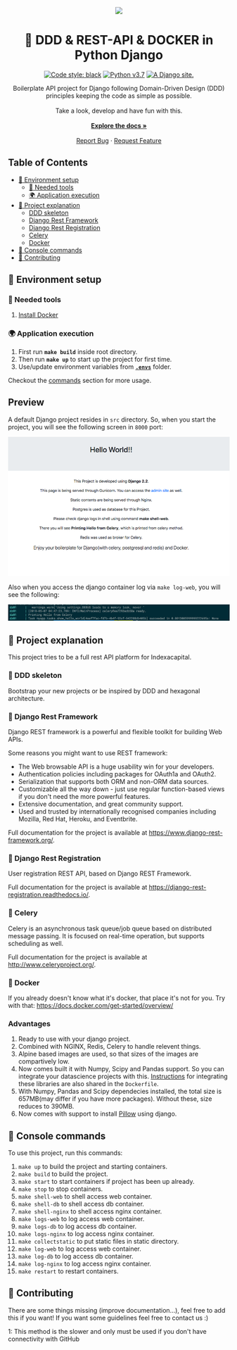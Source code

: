 <p align="center">
    <img src="https://miro.medium.com/max/1142/0*hviGPCXKKQa0T8OQ.png"/>
</p>

<h1 align="center">
  🎯 DDD & REST-API & DOCKER in Python Django
</h1>

<p align="center">
   <a href="https://github.com/psf/black"><img src="https://img.shields.io/badge/code%20style-black-000000.svg" alt="Code style: black"/></a>
    <a href="https://www.python.org/downloads/release/python-370/"><img src="https://img.shields.io/badge/python-v3.7-blue" alt="Python v3.7"/></a>
<a href="http://www.djangoproject.com/"><img src="https://img.shields.io/badge/django%20version-2.2-purple" border="0" alt="A Django site." title="A Django site." /></a>

</p>

<p align="center">
  Boilerplate API project for Django following Domain-Driven Design (DDD) principles keeping the code as simple as possible.
  <br />
  <br />
  Take a look, develop and have fun with this.
  <br />
  <br />
  <a href="#table-of-contents"><strong>Explore the docs »</strong></a>
  <br />
  <br />
  <a href="https://github.com/davidcerezal/docker-django-ddd/issues">Report Bug</a>
  ·
  <a href="https://github.com/davidcerezal/docker-django-ddd/issues">Request Feature</a>
</p>


<!-- TABLE OF CONTENTS -->
## Table of Contents

* [🚀 Environment setup](#-environment-setup)
  * [🐳 Needed tools](#-needed-tools)
  * [🌍 Application execution](#-application-execution)
* [🤔 Project explanation](#-project-explanation)
  * [DDD skeleton](#-ddd-skeleton)
  * [Django Rest Framework](#-django-rest-framework)
  * [Django Rest Registration](#-django-rest-registration)
  * [Celery](#-celery)
  * [Docker](#-docker)
* [👷‍ Console commands](#-console-commands)
* [🤝 Contributing](#-contributing)

## 🚀 Environment setup

### 🐳 Needed tools

1. [Install Docker](https://www.docker.com/get-started)

### 🌍 Application execution

1. First run **`make build`** inside root directory.
2. Then run **`make up`** to start up the project for first time.
3. Use/update environment variables from [**`.envs`**](https://github.com/davidcerezal/docker-django-ddd/blob/master/.envs) folder.

Checkout the [commands](#commands) section for more usage.

## Preview
A default Django project resides in `src` directory. So, when you start the project, you will see the following screen in `8000` port:

![Demo One](https://github.com/ruddra/blog-images/raw/master/Demo%201.png)

Also when you access the django container log via `make log-web`, you will see the following:

![Demo Two](https://github.com/ruddra/blog-images/raw/master/Demo%202.png)

## 🤔 Project explanation

This project tries to be a full rest API platform for Indexacapital.

### 🤔 DDD skeleton
Bootstrap your new projects or be inspired by DDD and hexagonal architecture. 

### 🤔 Django Rest Framework
Django REST framework is a powerful and flexible toolkit for building Web APIs.

Some reasons you might want to use REST framework:
- The Web browsable API is a huge usability win for your developers.
- Authentication policies including packages for OAuth1a and OAuth2.
- Serialization that supports both ORM and non-ORM data sources.
- Customizable all the way down - just use regular function-based views if you don't need the more powerful features.
- Extensive documentation, and great community support.
- Used and trusted by internationally recognised companies including Mozilla, Red Hat, Heroku, and Eventbrite.

Full documentation for the project is available at https://www.django-rest-framework.org/.


### 🤔 Django Rest Registration
User registration REST API, based on Django REST Framework.

Full documentation for the project is available at https://django-rest-registration.readthedocs.io/.

### 🤔 Celery
Celery is an asynchronous task queue/job queue based on distributed message passing. It is focused on real-time operation, but supports scheduling as well.

Full documentation for the project is available at http://www.celeryproject.org/.

### 🤔 Docker
If you already doesn't know what it's docker, that place it's not for you.
Try with that: https://docs.docker.com/get-started/overview/

### Advantages
1. Ready to use with your django project.
2. Combined with NGINX, Redis, Celery to handle relevent things.
3. Alpine based images are used, so that sizes of the images are compartively low.
4. Now comes built it with Numpy, Scipy and Pandas support. So you can integrate your datascience projects with this. [Instructions](#now-featuring-numpy-scipy-and-pandas) for integrating these libraries are also shared in the `Dockerfile`.
5. With Numpy, Pandas and Scipy dependecies installed, the total size is 657MB(may differ if you have more packages). Without these, size reduces to 390MB.
6. Now comes with support to install [Pillow](https://pypi.org/project/Pillow/) using django.

## 👷‍ Console commands
To use this project, run this commands:

1. `make up` to build the project and starting containers.
2. `make build` to build the project.
3. `make start` to start containers if project has been up already.
4. `make stop` to stop containers.
5. `make shell-web` to shell access web container.
6. `make shell-db` to shell access db container.
7. `make shell-nginx` to shell access nginx container.
8. `make logs-web` to log access web container.
9. `make logs-db` to log access db container.
10. `make logs-nginx` to log access nginx container.
11. `make collectstatic` to put static files in static directory.
12. `make log-web` to log access web container.
13. `make log-db` to log access db container.
14. `make log-nginx` to log access nginx container.
15. `make restart` to restart containers.


## 🤔 Contributing
There are some things missing (improve documentation...), feel free to add this if you want! If you want
some guidelines feel free to contact us :)

<a name="notRecommended">1</a>: This method is the slower and only must be used if you don't have connectivity with GitHub







